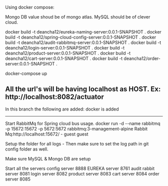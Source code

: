 Using docker compose:

Mongo DB value shoud be of mongo atlas.
MySQL should be of clever cloud.

docker build -t deancha12/eureka-naming-server:0.0.1-SNAPSHOT .
docker build -t deancha12/spring-cloud-config-server:0.0.1-SNAPSHOT .
docker build -t deancha12/audit-rabbitmq-server:0.0.1-SNAPSHOT .
docker build -t deancha12/login-server:0.0.1-SNAPSHOT .
docker build -t deancha12/product-server:0.0.1-SNAPSHOT .
docker build -t deancha12/cart-server:0.0.1-SNAPSHOT .
docker build -t deancha12/order-server:0.0.1-SNAPSHOT .

docker-compose up

All the url's will be having localhost as HOST. Ex: http://localhost:8082/actuator
-----------------------------------------------------------------------------------------
In this branch the following are added:
	docker is added


------------------------------------------------------------------------------------------
Start RabbitMq for Spring cloud bus usage. 
	docker run -d --name rabbitmq -p 15672:15672 -p 5672:5672   rabbitmq:3-management-alpine
	Rabbit Mq:http://localhost:15672/   - guest guest
	
Setup the folder for all logs - Then make sure to set the log path in git config folder as well.

Make sure MySQL & Mongo DB are setup

Start all the servers
	config server		8888
	EUREKA server		8761
	audit rabbit server	8081
	login server		8082
	product server		8083
	cart server			8084
	order server		8085